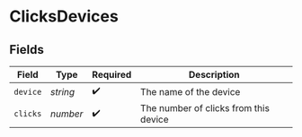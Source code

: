 # ClicksDevices


## Fields

| Field                                 | Type                                  | Required                              | Description                           |
| ------------------------------------- | ------------------------------------- | ------------------------------------- | ------------------------------------- |
| `device`                              | *string*                              | :heavy_check_mark:                    | The name of the device                |
| `clicks`                              | *number*                              | :heavy_check_mark:                    | The number of clicks from this device |